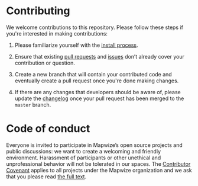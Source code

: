 # Contributing

We welcome contributions to this repository. Please follow these steps if you're interested in making contributions:

1. Please familiarize yourself with the [install process](https://github.com/Mapwize/mapwize-sdk-flutter).

2. Ensure that existing [pull requests](https://github.com/Mapwize/mapwize-sdk-flutter/pulls) and [issues](https://github.com/Mapwize/mapwize-sdk-flutterissues) don’t already cover your contribution or question.

3. Create a new branch that will contain your contributed code and eventually create a pull request once you're done making changes.

4. If there are any changes that developers should be aware of, please update the [changelog](https://github.com/Mapwize/mapwize-sdk-flutter/blob/master/CHANGELOG.md) once your pull request has been merged to the `master` branch.

# Code of conduct

Everyone is invited to participate in Mapwize’s open source projects and public discussions: we want to create a welcoming and friendly environment. Harassment of participants or other unethical and unprofessional behavior will not be tolerated in our spaces. The [Contributor Covenant](http://contributor-covenant.org) applies to all projects under the Mapwize organization and we ask that you please read [the full text](http://contributor-covenant.org/version/1/2/0/).
